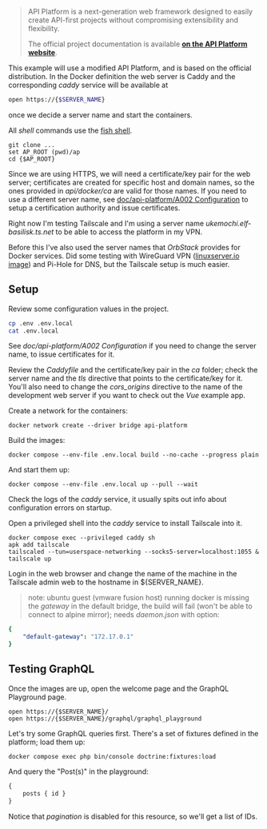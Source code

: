 > API Platform is a next-generation web framework designed to easily create API-first projects without compromising extensibility and flexibility.
> 
> The official project documentation is available **[on the API Platform website](https://api-platform.com)**.

This example will use a modified API Platform, and is based on the official distribution. In the Docker definition the web server is Caddy and the corresponding _caddy_ service will be available at
```bash
open https://{$SERVER_NAME}
```
once we decide a server name and start the containers.

All _shell_ commands use the [fish shell](https://fishshell.com/).

```shell
git clone ...
set AP_ROOT (pwd)/ap
cd {$AP_ROOT}
```

Since we are using HTTPS, we will need a certificate/key pair for the web server; certificates are created for specific host and domain names, so the ones provided in _api/docker/ca_ are valid for those names. If you need to use a different server name, see [doc/api-platform/A002 Configuration](doc/api-platform/A002_Configuration) to setup a certification authority and issue certificates.

Right now I'm testing Tailscale and I'm using a server name _ukemochi.elf-basilisk.ts.net_ to be able to access the platform in my VPN.

Before this I've also used the server names that _OrbStack_ provides for Docker services. Did some testing with WireGuard VPN ([linuxserver.io image](https://github.com/linuxserver/docker-wireguard)) and Pi-Hole for DNS, but the Tailscale setup is much easier.
## Setup
Review some configuration values in the project.
```bash
cp .env .env.local
cat .env.local
```
See _doc/api-platform/A002 Configuration_ if you need to change the server name, to issue certificates for it.

Review the _Caddyfile_ and the certificate/key pair in the _ca_ folder; check the server name and the _tls_ directive that points to the certificate/key for it. You'll also need to change the _cors_origins_ directive to the name of the development web server if you want to check out the _Vue_ example app.

Create a network for the containers:
```shell
docker network create --driver bridge api-platform
```

Build the images:
```shell
docker compose --env-file .env.local build --no-cache --progress plain
```

And start them up:
```shell
docker compose --env-file .env.local up --pull --wait
```

Check the logs of the _caddy_ service, it usually spits out info about configuration errors on startup. 

Open a privileged shell into the _caddy_ service to install Tailscale into it.
```
docker compose exec --privileged caddy sh
apk add tailscale
tailscaled --tun=userspace-networking --socks5-server=localhost:1055 &
tailscale up
```
Login in the web browser and change the name of the machine in the Tailscale admin web to the hostname in ${SERVER_NAME}.

> note: ubuntu guest (vmware fusion host) running docker is missing the _gateway_ in the default bridge, the build will fail (won't be able to connect to alpine mirror); needs _daemon.json_ with option:
```yaml
{
	"default-gateway": "172.17.0.1"
}
```
## Testing GraphQL
Once the images are up, open the welcome page and the GraphQL Playground page.
```
open https://{$SERVER_NAME}/
open https://{$SERVER_NAME}/graphql/graphql_playground
```
Let's try some GraphQL queries first. There's a set of fixtures defined in the platform; load them up:
```shell
docker compose exec php bin/console doctrine:fixtures:load
```
And query the "Post(s)" in the playground:
```graphql
{
	posts { id }
}
```
Notice that _pagination_ is disabled for this resource, so we'll get a list of IDs.